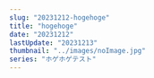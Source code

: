 ```yaml
---
slug: "20231212-hogehoge"
title: "hogehoge"
date: "20231212"
lastUpdate: "20231213"
thumbnail: "../images/noImage.jpg"
series: "ホゲホゲテスト"
---
```

